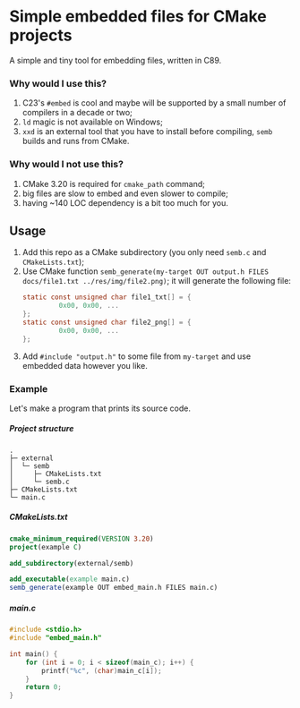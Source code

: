 # Simple embedded files for CMake projects

A simple and tiny tool for embedding files, written in C89.

### Why would I use this?

1. C23's `#embed` is cool and maybe will be supported by a small number of compilers in a decade or two;
2. `ld` magic is not available on Windows;
3. `xxd` is an external tool that you have to install before compiling, `semb` builds and runs from CMake.

### Why would I not use this?

1. CMake 3.20 is required for `cmake_path` command;
2. big files are slow to embed and even slower to compile;
3. having ~140 LOC dependency is a bit too much for you.

## Usage

1. Add this repo as a CMake subdirectory (you only need `semb.c` and `CMakeLists.txt`);
2. Use CMake function `semb_generate(my-target OUT output.h FILES docs/file1.txt ../res/img/file2.png)`;
   it will generate the following file:
   ```c
   static const unsigned char file1_txt[] = {
            0x00, 0x00, ...
   };
   static const unsigned char file2_png[] = {
            0x00, 0x00, ...
   };
   ```
3. Add `#include "output.h"` to some file from `my-target` and use embedded data however you like.

### Example

Let's make a program that prints its source code.

##### Project structure

```
.
├─ external
│  └─ semb
│     ├─ CMakeLists.txt
│     └─ semb.c
├─ CMakeLists.txt
└─ main.c   
```

##### CMakeLists.txt

```cmake
cmake_minimum_required(VERSION 3.20)
project(example C)

add_subdirectory(external/semb)

add_executable(example main.c)
semb_generate(example OUT embed_main.h FILES main.c)
```

##### main.c

```c
#include <stdio.h>
#include "embed_main.h"

int main() {
    for (int i = 0; i < sizeof(main_c); i++) {
        printf("%c", (char)main_c[i]);
    }
    return 0;
}
```
